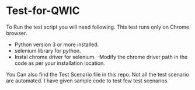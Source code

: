 # Test-for-QWIC
To Run the test script you will need following. This test runs only on Chrome browser.
  - Python version 3 or more installed.
  - selenium library for python.
  - Instal chrome driver for selenium.
  -Modify the chrome driver path in the code as per your installation location.
  
You Can also find the Test Scenario file in this repo. Not all the test scenario are automated. I have given sample code to test few test scenarios.
